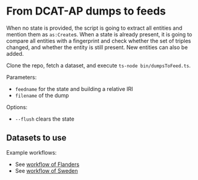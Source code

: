 # From DCAT-AP dumps to feeds

When no state is provided, the script is going to extract all entities and mention them as `as:Create`s. When a state is already present, it is going to compare all entities with a fingerprint and check whether the set of triples changed, and whether the entity is still present. New entities can also be added.

Clone the repo, fetch a dataset, and execute `ts-node bin/dumpsToFeed.ts`.

Parameters:
 * `feedname` for the state and building a relative IRI
 * `filename` of the dump

Options:
 * `--flush` clears the state

## Datasets to use

Example workflows:
 * See [workflow of Flanders](workflow-flanders.sh)
 * See [workflow of Sweden](workflow-sweden.sh)